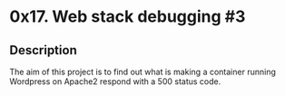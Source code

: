 # 0x17. Web stack debugging #3

## Description
The aim of this project is to find out what is making a container running Wordpress on Apache2 respond with a 500 status code.
